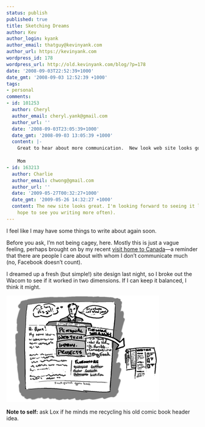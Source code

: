 ```yaml
---
status: publish
published: true
title: Sketching Dreams
author: Kev
author_login: kyank
author_email: thatguy@kevinyank.com
author_url: https://kevinyank.com
wordpress_id: 178
wordpress_url: http://old.kevinyank.com/blog/?p=178
date: '2008-09-03T22:52:39+1000'
date_gmt: '2008-09-03 12:52:39 +1000'
tags:
- personal
comments:
- id: 101253
  author: Cheryl
  author_email: cheryl.yank@gmail.com
  author_url: ''
  date: '2008-09-03T23:05:39+1000'
  date_gmt: '2008-09-03 13:05:39 +1000'
  content: |-
    Great to hear about more communication.  New look web site looks good.

    Mom
- id: 163213
  author: Charlie
  author_email: chwong@gmail.com
  author_url: ''
  date: '2009-05-27T00:32:27+1000'
  date_gmt: '2009-05-26 14:32:27 +1000'
  content: The new site looks great. I'm looking forward to seeing it live! (And I
    hope to see you writing more often).
---
```

<p>I feel like I may have some things to write about again soon.</p>
<p>Before you ask, I’m not being cagey, here. Mostly this is just a vague feeling, perhaps brought on by my recent <a href="https://flickr.com/photos/sentience/sets/72157606724922524/">visit home to Canada</a>—a reminder that there are people I care about with whom I don’t communicate much (no, Facebook doesn’t count).</p>
<p>I dreamed up a fresh (but simple!) site design last night, so I broke out the Wacom to see if it worked in two dimensions. If I can keep it balanced, I think it might.</p>
<p><a href="/assets/wp-content/uploads/2008/09/redesignsketch.png"><img src="/assets/wp-content/uploads/2008/09/redesignsketch-small.png" alt="redesignsketch_small.png" border="0" width="400" height="279" /></a></p>
<p><strong>Note to self:</strong> ask Lox if he minds me recycling his old comic book header idea.</p>
